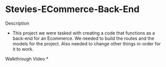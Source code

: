 # Stevies-ECommerce-Back-End

Description
* This project we were tasked with creating a code that functions as a back-end for an Ecommerce. We needed to build the routes and the models for the project. Also needed to change other things in-order for it to work.

Walkthrough Video
* 
